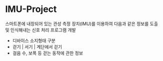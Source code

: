# IMU-Project

스마트폰에 내장되어 있는 관성 측정 장치(IMU)를 이용하여 다음과 같은 정보를 도출 및 인식해내는 신호 처리 프로그램 개발
-	디바이스 소지형태 구분
-	걷기 | 서기 | 계단에서 걷기
-	걸음 수, 보폭 등 걷는 동작에 관한 정보
